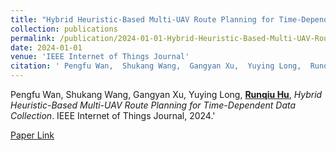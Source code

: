 ```yaml
---
title: "Hybrid Heuristic-Based Multi-UAV Route Planning for Time-Dependent Data Collection"
collection: publications
permalink: /publication/2024-01-01-Hybrid-Heuristic-Based-Multi-UAV-Route-Planning-for-Time-Dependent-Data-Collection
date: 2024-01-01
venue: 'IEEE Internet of Things Journal'
citation: ' Pengfu Wan,  Shukang Wang,  Gangyan Xu,  Yuying Long,  Runqiu Hu, &quot;Hybrid Heuristic-Based Multi-UAV Route Planning for Time-Dependent Data Collection.&quot; IEEE Internet of Things Journal, 2024.'
---
```

Pengfu Wan,  Shukang Wang,  Gangyan Xu,  Yuying Long,  **<u>Runqiu Hu</u>**, *Hybrid Heuristic-Based Multi-UAV Route Planning for Time-Dependent Data Collection*. IEEE Internet of Things Journal, 2024.'

[Paper Link](https://ieeexplore.ieee.org/document/10506205)